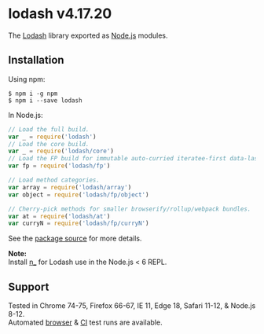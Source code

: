 # lodash v4.17.20

The [Lodash](https://lodash.com/) library exported as [Node.js](https://nodejs.org/) modules.

## Installation

Using npm:

```shell
$ npm i -g npm
$ npm i --save lodash
```

In Node.js:

```js
// Load the full build.
var _ = require('lodash')
// Load the core build.
var _ = require('lodash/core')
// Load the FP build for immutable auto-curried iteratee-first data-last methods.
var fp = require('lodash/fp')

// Load method categories.
var array = require('lodash/array')
var object = require('lodash/fp/object')

// Cherry-pick methods for smaller browserify/rollup/webpack bundles.
var at = require('lodash/at')
var curryN = require('lodash/fp/curryN')
```

See the [package source](https://github.com/lodash/lodash/tree/4.17.20-npm) for more details.

**Note:**<br>
Install [n\_](https://www.npmjs.com/package/n_) for Lodash use in the Node.js < 6 REPL.

## Support

Tested in Chrome 74-75, Firefox 66-67, IE 11, Edge 18, Safari 11-12, & Node.js 8-12.<br>
Automated [browser](https://saucelabs.com/u/lodash) & [CI](https://travis-ci.org/lodash/lodash/) test runs are available.
